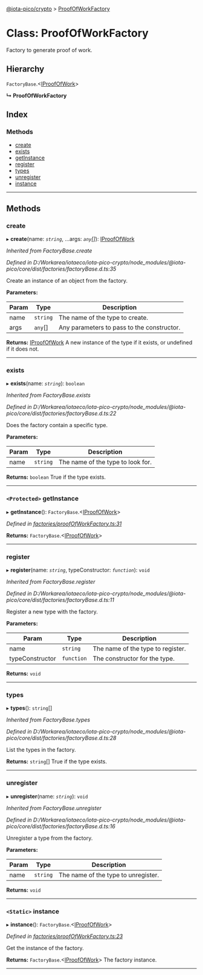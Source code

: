 [@iota-pico/crypto](../README.md) > [ProofOfWorkFactory](../classes/proofofworkfactory.md)

# Class: ProofOfWorkFactory

Factory to generate proof of work.

## Hierarchy

 `FactoryBase`.<[IProofOfWork](../interfaces/iproofofwork.md)>

**↳ ProofOfWorkFactory**

## Index

### Methods

* [create](proofofworkfactory.md#create)
* [exists](proofofworkfactory.md#exists)
* [getInstance](proofofworkfactory.md#getinstance)
* [register](proofofworkfactory.md#register)
* [types](proofofworkfactory.md#types)
* [unregister](proofofworkfactory.md#unregister)
* [instance](proofofworkfactory.md#instance)

---

## Methods

<a id="create"></a>

###  create

▸ **create**(name: *`string`*, ...args: *`any`[]*): [IProofOfWork](../interfaces/iproofofwork.md)

*Inherited from FactoryBase.create*

*Defined in D:/Workarea/iotaeco/iota-pico-crypto/node_modules/@iota-pico/core/dist/factories/factoryBase.d.ts:35*

Create an instance of an object from the factory.

**Parameters:**

| Param | Type | Description |
| ------ | ------ | ------ |
| name | `string`   |  The name of the type to create. |
| args | `any`[]   |  Any parameters to pass to the constructor. |

**Returns:** [IProofOfWork](../interfaces/iproofofwork.md)
A new instance of the type if it exists, or undefined if it does not.

___

<a id="exists"></a>

###  exists

▸ **exists**(name: *`string`*): `boolean`

*Inherited from FactoryBase.exists*

*Defined in D:/Workarea/iotaeco/iota-pico-crypto/node_modules/@iota-pico/core/dist/factories/factoryBase.d.ts:22*

Does the factory contain a specific type.

**Parameters:**

| Param | Type | Description |
| ------ | ------ | ------ |
| name | `string`   |  The name of the type to look for. |

**Returns:** `boolean`
True if the type exists.

___

<a id="getinstance"></a>

### `<Protected>` getInstance

▸ **getInstance**(): `FactoryBase`.<[IProofOfWork](../interfaces/iproofofwork.md)>

*Defined in [factories/proofOfWorkFactory.ts:31](https://github.com/iotaeco/iota-pico-crypto/blob/c97544d/src/factories/proofOfWorkFactory.ts#L31)*

**Returns:** `FactoryBase`.<[IProofOfWork](../interfaces/iproofofwork.md)>

___

<a id="register"></a>

###  register

▸ **register**(name: *`string`*, typeConstructor: *`function`*): `void`

*Inherited from FactoryBase.register*

*Defined in D:/Workarea/iotaeco/iota-pico-crypto/node_modules/@iota-pico/core/dist/factories/factoryBase.d.ts:11*

Register a new type with the factory.

**Parameters:**

| Param | Type | Description |
| ------ | ------ | ------ |
| name | `string`   |  The name of the type to register. |
| typeConstructor | `function`   |  The constructor for the type. |

**Returns:** `void`

___

<a id="types"></a>

###  types

▸ **types**(): `string`[]

*Inherited from FactoryBase.types*

*Defined in D:/Workarea/iotaeco/iota-pico-crypto/node_modules/@iota-pico/core/dist/factories/factoryBase.d.ts:28*

List the types in the factory.

**Returns:** `string`[]
True if the type exists.

___

<a id="unregister"></a>

###  unregister

▸ **unregister**(name: *`string`*): `void`

*Inherited from FactoryBase.unregister*

*Defined in D:/Workarea/iotaeco/iota-pico-crypto/node_modules/@iota-pico/core/dist/factories/factoryBase.d.ts:16*

Unregister a type from the factory.

**Parameters:**

| Param | Type | Description |
| ------ | ------ | ------ |
| name | `string`   |  The name of the type to unregister. |

**Returns:** `void`

___

<a id="instance"></a>

### `<Static>` instance

▸ **instance**(): `FactoryBase`.<[IProofOfWork](../interfaces/iproofofwork.md)>

*Defined in [factories/proofOfWorkFactory.ts:23](https://github.com/iotaeco/iota-pico-crypto/blob/c97544d/src/factories/proofOfWorkFactory.ts#L23)*

Get the instance of the factory.

**Returns:** `FactoryBase`.<[IProofOfWork](../interfaces/iproofofwork.md)>
The factory instance.

___

